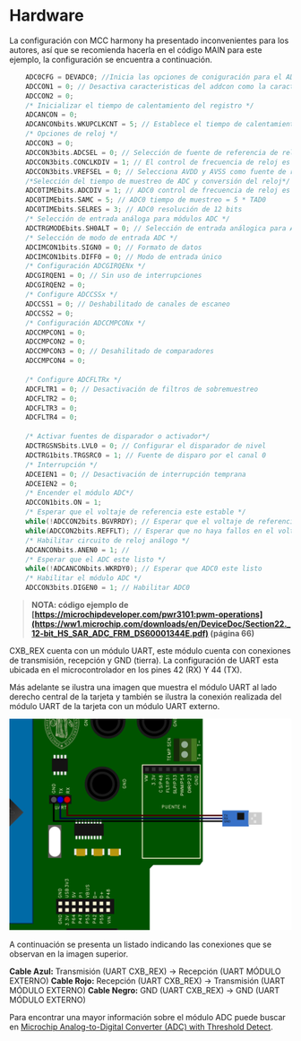 # Hardware
La configuración con MCC harmony ha presentado inconvenientes para los autores, así que se recomienda hacerla en el código MAIN para este ejemplo, la configuración se encuentra a continuación.
```C
    ADC0CFG = DEVADC0; //Inicia las opciones de coniguración para el ADC
    ADCCON1 = 0; // Desactiva caracteristicas del addcon como la caracteristica turbo y detener en modo inactividad
    ADCCON2 = 0; 
    /* Inicializar el tiempo de calentamiento del registro */
    ADCANCON = 0;
    ADCANCONbits.WKUPCLKCNT = 5; // Establece el tiempo de calentamiento del registro para 2^5 ciclos de reloj
    /* Opciones de reloj */
    ADCCON3 = 0;
    ADCCON3bits.ADCSEL = 0; // Selección de fuente de referencia de reloj
    ADCCON3bits.CONCLKDIV = 1; // El control de frecuencia de reloj es la mitad de la entrada
    ADCCON3bits.VREFSEL = 0; // Selecciona AVDD y AVSS como fuente de referencia
    /*Selección del tiempo de muestreo de ADC y conversión del reloj*/
    ADC0TIMEbits.ADCDIV = 1; // ADC0 control de frecuencia de reloj es la mitad del reloj de control = TAD0
    ADC0TIMEbits.SAMC = 5; // ADC0 tiempo de muestreo = 5 * TAD0
    ADC0TIMEbits.SELRES = 3; // ADC0 resolución de 12 bits
    /* Selección de entrada análoga para módulos ADC */
    ADCTRGMODEbits.SH0ALT = 0; // Selección de entrada análogica para ADC0 = AN0
    /* Selección de modo de entrada ADC */
    ADCIMCON1bits.SIGN0 = 0; // Formato de datos
    ADCIMCON1bits.DIFF0 = 0; // Modo de entrada único
    /* Configuración ADCGIRQENx */
    ADCGIRQEN1 = 0; // Sin uso de interrupciones
    ADCGIRQEN2 = 0;
    /* Configure ADCCSSx */
    ADCCSS1 = 0; // Deshabilitado de canales de escaneo
    ADCCSS2 = 0;
    /* Configuración ADCCMPCONx */
    ADCCMPCON1 = 0;
    ADCCMPCON2 = 0; 
    ADCCMPCON3 = 0; // Desahilitado de comparadores
    ADCCMPCON4 = 0;

    /* Configure ADCFLTRx */
    ADCFLTR1 = 0; // Desactivación de filtros de sobremuestreo
    ADCFLTR2 = 0;
    ADCFLTR3 = 0;
    ADCFLTR4 = 0;

    /* Activar fuentes de disparador o activador*/
    ADCTRGSNSbits.LVL0 = 0; // Configurar el disparador de nivel
    ADCTRG1bits.TRGSRC0 = 1; // Fuente de disparo por el canal 0
    /* Interrupción */
    ADCEIEN1 = 0; // Desactivación de interrupción temprana
    ADCEIEN2 = 0;
    /* Encender el módulo ADC*/
    ADCCON1bits.ON = 1;
    /* Esperar que el voltaje de referencia este estable */
    while(!ADCCON2bits.BGVRRDY); // Esperar que el voltaje de referencia este lista
    while(ADCCON2bits.REFFLT); // Esperar que no haya fallos en el voltaje de referencia
    /* Habilitar circuito de reloj análogo */
    ADCANCONbits.ANEN0 = 1; // 
    /* Esperar que el ADC este listo */
    while(!ADCANCONbits.WKRDY0); // Esperar que ADC0 este listo
    /* Habilitar el módulo ADC */
    ADCCON3bits.DIGEN0 = 1; // Habilitar ADC0
```
>**NOTA: código ejemplo de [https://microchipdeveloper.com/pwr3101:pwm-operations](https://ww1.microchip.com/downloads/en/DeviceDoc/Section22._12-bit_HS_SAR_ADC_FRM_DS60001344E.pdf) (página 66)**


CXB_REX cuenta con un módulo UART, este módulo cuenta con conexiones de transmisión, recepción y GND (tierra). La configuración de UART esta ubicada en el microcontrolador en los pines 42 (RX) Y 44 (TX).

Más adelante se ilustra una imagen que muestra el módulo UART al lado derecho central de la tarjeta y también se ilustra la conexión realizada del módulo UART de la tarjeta con un módulo UART externo.

![](https://github.com/CXBRexDevs/Codigos-ejemplo-CXB/blob/main/images/CXBUART.png)

A continuación se presenta un listado indicando las conexiones que se observan en la imagen superior.

**Cable Azul:** Transmisión (UART CXB_REX) → Recepción (UART MÓDULO EXTERNO)
**Cable Rojo:** Recepción (UART CXB_REX) → Transmisión (UART MÓDULO EXTERNO)
**Cable Negro:** GND (UART CXB_REX) → GND (UART MÓDULO EXTERNO)

Para encontrar una mayor información sobre el módulo ADC puede buscar en [Microchip Analog-to-Digital Converter (ADC) with Threshold Detect](https://ww1.microchip.com/downloads/en/DeviceDoc/60001359b.pdf).
